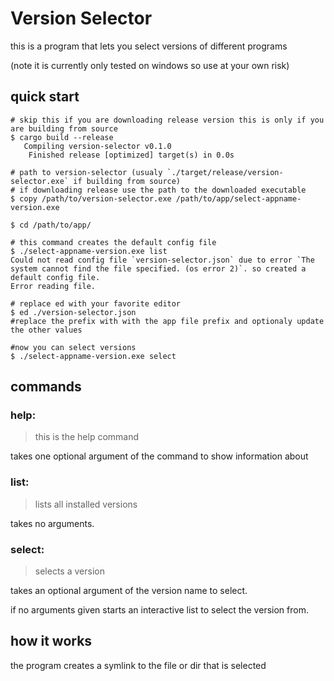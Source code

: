 # Version Selector

this is a program that lets you select versions of different programs

(note it is currently only tested on windows so use at your own risk)

## quick start
```shell
# skip this if you are downloading release version this is only if you are building from source
$ cargo build --release
   Compiling version-selector v0.1.0
    Finished release [optimized] target(s) in 0.0s

# path to version-selector (usualy `./target/release/version-selector.exe` if building from source)
# if downloading release use the path to the downloaded executable
$ copy /path/to/version-selector.exe /path/to/app/select-appname-version.exe

$ cd /path/to/app/

# this command creates the default config file
$ ./select-appname-version.exe list
Could not read config file `version-selector.json` due to error `The system cannot find the file specified. (os error 2)`. so created a default config file.
Error reading file.

# replace ed with your favorite editor
$ ed ./version-selector.json
#replace the prefix with with the app file prefix and optionaly update the other values

#now you can select versions
$ ./select-appname-version.exe select
```

## commands
### help:
> this is the help command

takes one optional argument of the command to show information about
### list:
> lists all installed versions

takes no arguments.
### select:
> selects a version

takes an optional argument of the version name to select.

if no arguments given starts an interactive list to select the version from.

## how it works
the program creates a symlink to the file or dir that is selected
